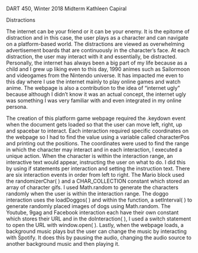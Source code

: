 DART 450, Winter 2018
Midterm
Kathleen Capiral

Distractions

The internet can be your friend or it can be your enemy. It is the epitome of distraction and in this case, the user plays as a character and can navigate on a platform-based world. The distractions are viewed as overwhelming advertisement boards that are continuously in the character’s face. At each distraction, the user may interact with it and essentially, be distracted. Personally, the internet has always been a big part of my life because as a child and I grew up liking even to this day, 1990 animes such as Sailormoon and videogames from the Nintendo universe. It has impacted me even to this day where I use the internet mainly to play online games and watch anime. The webpage is also a contribution to the idea of “internet ugly” because although I didn’t know it was an actual concept, the internet ugly was something I was very familiar with and even integrated in my online persona.

The creation of this platform game webpage required the .keydown event when the document gets loaded so that the user can move left, right, up and spacebar to interact. Each interaction required specific coordinates on the webpage so I had to find the value using a variable called characterPos and printing out the positions. The coordinates were used to find the range in which the character may interact and in each interaction, I executed a unique action. When the character is within the interaction range, an interactive text would appear, instructing the user on what to do. I did this by using if statements per interaction and setting the instruction text. There are six interaction events in order from left to right. The Mario block used the randomizerChar( ) and a CHAR_COLLECTION constant which stored an array of character gifs. I used Math.random to generate the characters randomly when the user is within the interaction range. The doggo interaction uses the loadDoggos( ) and within the function, a setInterval( ) to generate randomly placed images of dogs using Math.random. The Youtube, 9gag and Facebook interaction each have their own constant which stores their URL and in the doInteraction( ), I used a switch statement to open the URL with window.open( ). Lastly, when the webpage loads, a background music plays but the user can change the music by interacting with Spotify. It does this by pausing the audio, changing the audio source to another background music and then playing it.
